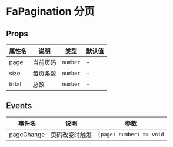 # FaPagination 分页

## Props

| 属性名 | 说明     | 类型     | 默认值 |
| ------ | -------- | -------- | ------ |
| page   | 当前页码 | `number` | -      |
| size   | 每页条数 | `number` | -      |
| total  | 总数     | `number` | -      |

## Events

| 事件名     | 说明           | 参数                     |
| ---------- | -------------- | ------------------------ |
| pageChange | 页码改变时触发 | `(page: number) => void` |
